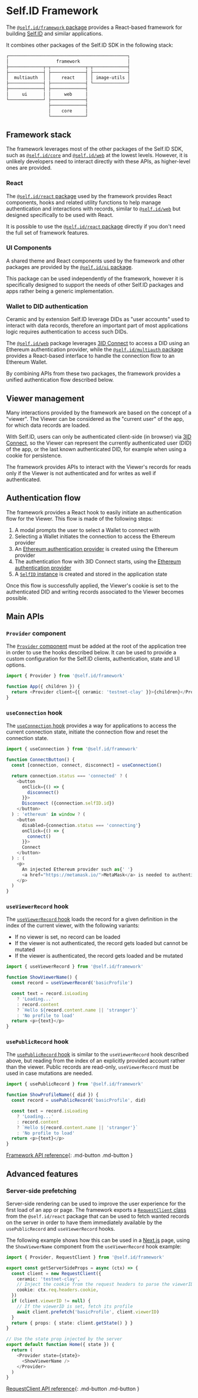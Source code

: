 # Self.ID Framework

The [`@self.id/framework` package](../../reference/self-id/modules/framework.md) provides a React-based framework for building [Self.ID](overview.md#applications) and similar applications.

It combines other packages of the Self.ID SDK in the following stack:

```txt
┌─────────────────────────────────────────────┐
│                  framework                  │
├─────────────┬─┬─────────────┬─┬─────────────┤
├─────────────┤ ├─────────────┤ ├─────────────┤
│  multiauth  │ │    react    │ │ image-utils │
├─────────────┤ ├─────────────┤ └─────────────┘
├─────────────┤ ├─────────────┤
│     ui      │ │     web     │
└─────────────┘ ├─────────────┤
                ├─────────────┤
                │    core     │
                └─────────────┘
```

## Framework stack

The framework leverages most of the other packages of the Self.ID SDK, such as [`@self.id/core`](../../reference/self-id/modules/core.md) and [`@self.id/web`](../../reference/self-id/modules/web.md) at the lowest levels. However, it is unlikely developers need to interact directly with these APIs, as higher-level ones are provided.

### React

The [`@self.id/react` package](../../reference/self-id/modules/react.md) used by the framework provides React components, hooks and related utility functions to help manage authentication and interactions with records, similar to [`@self.id/web`](../../reference/self-id/modules/web.md) but designed specifically to be used with React.

It is possible to use the [`@self.id/react` package](../../reference/self-id/modules/react.md) directly if you don't need the full set of framework features.

### UI Components

A shared theme and React components used by the framework and other packages are provided by the [`@self.id/ui` package](../../reference/self-id/modules/ui.md).

This package can be used independently of the framework, however it is specifically designed to support the needs of other Self.ID packages and apps rather being a generic implementation.

### Wallet to DID authentication

Ceramic and by extension Self.ID leverage DIDs as "user accounts" used to interact with data records, therefore an important part of most applications logic requires authentication to access such DIDs.

The [`@self.id/web`](../../reference/self-id/modules/web.md) package leverages [3ID Connect](../../reference/accounts/3id-did.md#3id-connect) to access a DID using an Ethereum authentication provider, while the [`@self.id/multiauth` package](../../reference/self-id/modules/multiauth.md) provides a React-based interface to handle the connection flow to an Ethereum Wallet.

By combining APIs from these two packages, the framework provides a unified authentication flow described below.

## Viewer management

Many interactions provided by the framework are based on the concept of a "viewer". The Viewer can be considered as the "current user" of the app, for which data records are loaded.

With Self.ID, users can only be authenticated client-side (in browser) via [3ID Connect](../../reference/accounts/3id-did.md#3id-connect), so the Viewer can represent the currently authenticated user (DID) of the app, or the last known authenticated DID, for example when using a cookie for persistence.

The framework provides APIs to interact with the Viewer's records for reads only if the Viewer is not authenticated and for writes as well if authenticated.

## Authentication flow

The framework provides a React hook to easily initiate an authentication flow for the Viewer. This flow is made of the following steps:

1. A modal prompts the user to select a Wallet to connect with
1. Selecting a Wallet initiates the connection to access the Ethereum provider
1. An [Ethereum authentication provider](https://developers.ceramic.network/reference/typescript/classes/_ceramicnetwork_blockchain_utils_linking.ethereumauthprovider-1.html) is created using the Ethereum provider
1. The authentication flow with 3ID Connect starts, using the [Ethereum authentication provider](https://developers.ceramic.network/reference/typescript/classes/_ceramicnetwork_blockchain_utils_linking.ethereumauthprovider-1.html)
1. A [`SelfID` instance](../../reference/self-id/classes/web.SelfID.md) is created and stored in the application state

Once this flow is successfully applied, the Viewer's cookie is set to the authenticated DID and writing records associated to the Viewer becomes possible.

## Main APIs

### `Provider` component

The [`Provider` component](../../reference/self-id/modules/framework.md#provider) must be added at the root of the application tree in order to use the hooks described below.
It can be used to provide a custom configuration for the Self.ID clients, authentication, state and UI options.

```typescript
import { Provider } from '@self.id/framework'

function App({ children }) {
  return <Provider client={{ ceramic: 'testnet-clay' }}>{children}</Provider>
}
```

### `useConnection` hook

The [`useConnection` hook](../../reference/self-id/modules/framework.md#useconnection) provides a way for applications to access the current connection state, initiate the connection flow and reset the connection state.

```typescript
import { useConnection } from '@self.id/framework'

function ConnectButton() {
  const [connection, connect, disconnect] = useConnection()

  return connection.status === 'connected' ? (
    <button
      onClick={() => {
        disconnect()
      }}>
      Disconnect ({connection.selfID.id})
    </button>
  ) : 'ethereum' in window ? (
    <button
      disabled={connection.status === 'connecting'}
      onClick={() => {
        connect()
      }}>
      Connect
    </button>
  ) : (
    <p>
      An injected Ethereum provider such as{' '}
      <a href="https://metamask.io/">MetaMask</a> is needed to authenticate.
    </p>
  )
}
```

### `useViewerRecord` hook

The [`useViewerRecord` hook](../../reference/self-id/modules/framework.md#useviewerrecord) loads the record for a given definition in the index of the current viewer, with the following variants:

- If no viewer is set, no record can be loaded
- If the viewer is not authenticated, the record gets loaded but cannot be mutated
- If the viewer is authenticated, the record gets loaded and be mutated

```typescript
import { useViewerRecord } from '@self.id/framework'

function ShowViewerName() {
  const record = useViewerRecord('basicProfile')

  const text = record.isLoading
    ? 'Loading...'
    : record.content
    ? `Hello ${record.content.name || 'stranger'}`
    : 'No profile to load'
  return <p>{text}</p>
}
```

### `usePublicRecord` hook

The [`usePublicRecord` hook](../../reference/self-id/modules/framework.md#usepublicrecord) is similar to the `useViewerRecord` hook described above, but reading from the index of an explicitly provided account rather than the viewer. Public records are read-only, `useViewerRecord` must be used in case mutations are needed.

```typescript
import { usePublicRecord } from '@self.id/framework'

function ShowProfileName({ did }) {
  const record = usePublicRecord('basicProfile', did)

  const text = record.isLoading
    ? 'Loading...'
    : record.content
    ? `Hello ${record.content.name || 'stranger'}`
    : 'No profile to load'
  return <p>{text}</p>
}
```

[Framework API reference](../../reference/self-id/modules/framework.md){: .md-button .md-button }

## Advanced features

### Server-side prefetching

Server-side rendering can be used to improve the user experience for the first load of an app or page.
The framework exports a [`RequestClient` class](../../reference/self-id/classes/react.RequestClient.md) from the `@self.id/react` package that can be used to fetch wanted records on the server in order to have them immediately available by the `usePublicRecord` and `useViewerRecord` hooks.

The following example shows how this can be used in a [Next.js](https://nextjs.org/) page, using the `ShowViewerName` component from the `useViewerRecord` hook example:

```typescript
import { Provider, RequestClient } from '@self.id/framework'

export const getServerSideProps = async (ctx) => {
  const client = new RequestClient({
    ceramic: 'testnet-clay',
    // Inject the cookie from the request headers to parse the viewerID
    cookie: ctx.req.headers.cookie,
  })
  if (client.viewerID != null) {
    // If the viewerID is set, fetch its profile
    await client.prefetch('basicProfile', client.viewerID)
  }
  return { props: { state: client.getState() } }
}

// Use the state prop injected by the server
export default function Home({ state }) {
  return (
    <Provider state={state}>
      <ShowViewerName />
    </Provider>
  )
}
```

[RequestClient API reference](../../reference/self-id/classes/react.RequestClient.md){: .md-button .md-button }
